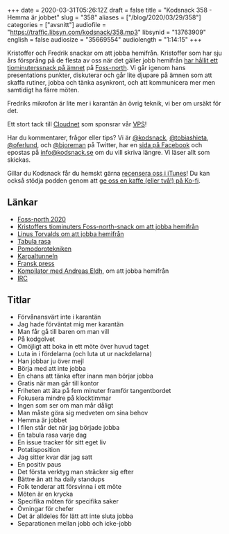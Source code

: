 +++
date = 2020-03-31T05:26:12Z
draft = false
title = "Kodsnack 358 - Hemma är jobbet"
slug = "358"
aliases = ["/blog/2020/03/29/358"]
categories = ["avsnitt"]
audiofile = "https://traffic.libsyn.com/kodsnack/358.mp3"
libsynid = "13763909"
english = false
audiosize = "35669554"
audiolength = "1:14:15"
+++

Kristoffer och Fredrik snackar om att jobba hemifrån. Kristoffer som har sju års försprång på de flesta av oss när det gäller jobb hemifrån [har hållit ett tiominuterssnack på ämnet](https://conf.tube/videos/watch/4117255b-2468-4a08-913f-aca44162903e) på [Foss-north](https://foss-north.se/2020/). Vi går igenom hans presentations punkter, diskuterar och går lite djupare på ämnen som att skaffa rutiner, jobba och tänka asynkront, och att kommunicera mer men samtidigt ha färre möten.

Fredriks mikrofon är lite mer i karantän än övrig teknik, vi ber om ursäkt för det.

Ett stort tack till [Cloudnet](http://www.cloudnet.se) som sponsrar vår [VPS](http://en.wikipedia.org/wiki/Virtual_private_server)!

Har du kommentarer, frågor eller tips? Vi är [@kodsnack](https://www.twitter.com/kodsnack), [@tobiashieta](https://www.twitter.com/tobiashieta), [@oferlund](https://www.twitter.com/oferlund), och [@bjoreman](https://www.twitter.com/bjoreman) på Twitter, har en [sida på Facebook](https://www.facebook.com/kodsnack) och epostas på [info@kodsnack.se](mailto:info@kodsnack.se) om du vill skriva längre. Vi läser allt som skickas.

Gillar du Kodsnack får du hemskt gärna [recensera oss i iTunes](http://itunes.apple.com/se/podcast/kodsnack/id561631498?l=en)! Du kan också stödja podden genom att <a href="https://ko-fi.com/kodsnack" rel="payment">ge oss en kaffe (eller två!) på Ko-fi</a>.

## Länkar ##
* [Foss-north 2020](https://foss-north.se/2020/)
* [Kristoffers tiominuters Foss-north-snack om att jobba hemifrån](https://conf.tube/videos/watch/4117255b-2468-4a08-913f-aca44162903e)
* [Linus Torvalds om att jobba hemifrån](https://www.zdnet.com/article/pet-the-cat-own-the-bathrobe-linus-torvalds-on-working-from-home/)
* [Tabula rasa](https://en.wikipedia.org/wiki/Tabula_rasa)
* [Pomodorotekniken](https://en.wikipedia.org/wiki/Pomodoro_Technique)
* [Karpaltunneln](https://en.wikipedia.org/wiki/Carpal_tunnel)
* [Fransk press](https://en.wikipedia.org/wiki/French_press)
* [Kompilator med Andreas Eldh](https://kompilator.se/028/), om att jobba hemifrån
* [IRC](https://en.wikipedia.org/wiki/Internet_Relay_Chat)

## Titlar ##
* Förvånansvärt inte i karantän
* Jag hade förväntat mig mer karantän
* Man får gå till baren om man vill
* På kodgolvet
* Omöjligt att boka in ett möte över huvud taget
* Luta in i fördelarna (och luta ut ur nackdelarna)
* Han jobbar ju över mejl
* Börja med att inte jobba
* En chans att tänka efter inann man börjar jobba
* Gratis när man går till kontor
* Friheten att äta på fem minuter framför tangentbordet
* Fokusera mindre på klocktimmar
* Ingen som ser om man mår dåligt
* Man måste göra sig medveten om sina behov
* Hemma är jobbet
* I filen står det när jag började jobba
* En tabula rasa varje dag
* En issue tracker för sitt eget liv
* Potatisposition
* Jag sitter kvar där jag satt
* En positiv paus
* Det första verktyg man sträcker sig efter
* Bättre än att ha daily standups
* Folk tenderar att försvinna i ett möte
* Möten är en krycka
* Specifika möten för specifika saker
* Övningar för chefer
* Det är alldeles för lätt att inte sluta jobba
* Separationen mellan jobb och icke-jobb